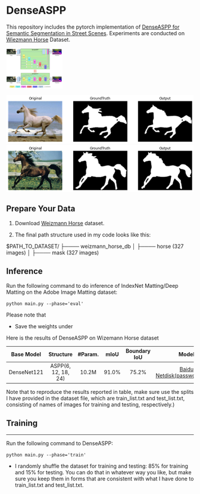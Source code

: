 # DenseASPP

This repository includes the pytorch implementation of [DenseASPP for Semantic Segmentation in Street Scenes](https://openaccess.thecvf.com/content_cvpr_2018/papers/Yang_DenseASPP_for_Semantic_CVPR_2018_paper.pdf). Experiments are conducted on [Wiezmann Horse](https://www.kaggle.com/datasets/ztaihong/weizmann-horse-database/metadata) Dataset.

<img src="network.png" alt="network" style="zoom:25%;" />

![results1](results1.png)
![](results2.png)




## Prepare Your Data


1. Download [Weizmann Horse](https://www.kaggle.com/datasets/ztaihong/weizmann-horse-database/metadata) dataset.

2. The final path structure used in my code looks like this:

$PATH_TO_DATASET/
├──── weizmann_horse_db
│    ├──── horse (327 images)
│    ├──── mask (327 images)



## Inference

Run the following command to do inference of IndexNet Matting/Deep Matting on the Adobe Image Matting dataset:

```
python main.py --phase='eval'
```

Please note that

- Save the weights under 

Here is the results of DenseASPP on Wizemann Horse dataset

| Base Model  |      Structure      | #Param. | mIoU  | Boundary IoU |                            Model                             |
| :---------: | :-----------------: | :-----: | :---: | :----------: | :----------------------------------------------------------: |
| DenseNet121 | ASPP(6, 12, 18, 24) |  10.2M  | 91.0% |    75.2%     | [Baidu Netdisk(password:2022)](https://pan.baidu.com/s/1ikRL5MeQFY2l_wZGvDmmsw) |

Note that to reproduce the results reported in table, make sure use the splits I have provided in the dataset file, which are train_list.txt and test_list.txt, consisting of names of images for training and testing, respectively.)



## Training

------

Run the following command to DenseASPP:

```
python main.py --phase='train'
```

- I randomly shuffle the dataset for training and testing: 85% for training and 15% for testing. You can do that in whatever way you like, but make sure you keep them in forms that are consistent with what I have done to train_list.txt and test_list.txt.
